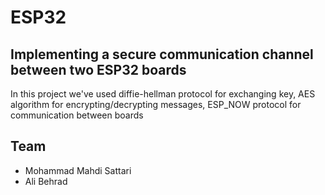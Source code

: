 # ESP32
## Implementing a secure communication channel between two ESP32 boards 

In this project we've used diffie-hellman protocol for exchanging key, AES algorithm for encrypting/decrypting messages, ESP_NOW protocol for communication between boards 

## **Team**
- Mohammad Mahdi Sattari
- Ali Behrad
